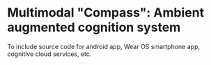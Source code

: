 # Multimodal "Compass": Ambient augmented cognition system
To include source code for android app, Wear OS smartphone app, cognitive cloud services, etc.
